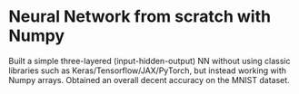 # Neural Network from scratch with Numpy
Built a simple three-layered (input-hidden-output) NN without using classic libraries such as Keras/Tensorflow/JAX/PyTorch, but instead working with Numpy arrays. Obtained an overall decent accuracy on the MNIST dataset. 
